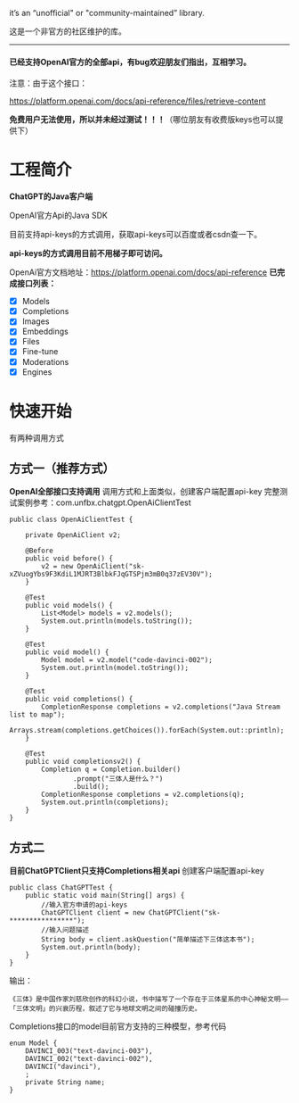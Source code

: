 it’s an “unofficial" or "community-maintained” library.

这是一个非官方的社区维护的库。

---
#### 已经支持OpenAI官方的全部api，有bug欢迎朋友们指出，互相学习。

注意：由于这个接口：

https://platform.openai.com/docs/api-reference/files/retrieve-content

**免费用户无法使用，所以并未经过测试！！！**（哪位朋友有收费版keys也可以提供下）


# 工程简介

**ChatGPT的Java客户端**

OpenAI官方Api的Java SDK

目前支持api-keys的方式调用，获取api-keys可以百度或者csdn查一下。

**api-keys的方式调用目前不用梯子即可访问。**


OpenAi官方文档地址：https://platform.openai.com/docs/api-reference
**已完成接口列表：**
- [x] Models
- [x] Completions
- [x] Images
- [x] Embeddings
- [x] Files
- [x] Fine-tune
- [x] Moderations
- [x] Engines

# 快速开始

有两种调用方式

## 方式一（推荐方式）

**OpenAI全部接口支持调用**
调用方式和上面类似，创建客户端配置api-key
完整测试案例参考：com.unfbx.chatgpt.OpenAiClientTest
```
public class OpenAiClientTest {

    private OpenAiClient v2;

    @Before
    public void before() {
        v2 = new OpenAiClient("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");
    }

    @Test
    public void models() {
        List<Model> models = v2.models();
        System.out.println(models.toString());
    }

    @Test
    public void model() {
        Model model = v2.model("code-davinci-002");
        System.out.println(model.toString());
    }

    @Test
    public void completions() {
        CompletionResponse completions = v2.completions("Java Stream list to map");
        Arrays.stream(completions.getChoices()).forEach(System.out::println);
    }
    
    @Test
    public void completionsv2() {
        Completion q = Completion.builder()
                .prompt("三体人是什么？")
                .build();
        CompletionResponse completions = v2.completions(q);
        System.out.println(completions);
    }
}
```
## 方式二
**目前ChatGPTClient只支持Completions相关api**
创建客户端配置api-key
```
public class ChatGPTTest {
    public static void main(String[] args) {
        //输入官方申请的api-keys
        ChatGPTClient client = new ChatGPTClient("sk-****************");
        //输入问题描述
        String body = client.askQuestion("简单描述下三体这本书");
        System.out.println(body);
    }
}
```
输出：
```
《三体》是中国作家刘慈欣创作的科幻小说，书中描写了一个存在于三体星系的中心神秘文明——「三体文明」的兴衰历程，叙述了它与地球文明之间的碰撞历史。
```

Completions接口的model目前官方支持的三种模型，参考代码
```
enum Model {
    DAVINCI_003("text-davinci-003"),
    DAVINCI_002("text-davinci-002"),
    DAVINCI("davinci"),
    ;
    private String name;
}
```
